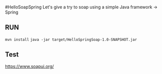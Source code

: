 #HelloSoapSpring
Let's give a try to soap using a simple Java framework -> Spring
## RUN
`mvn install`
`java -jar target/HelloSpringSoap-1.0-SNAPSHOT.jar`

## Test
https://www.soapui.org/
